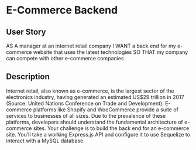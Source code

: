 # E-Commerce Backend 

  ## User Story
  AS A manager at an internet retail company
  I WANT a back end for my e-commerce website that uses the latest technologies
  SO THAT my company can compete with other e-commerce companies

  ## Description
 Internet retail, also known as e-commerce, is the largest sector of the electronics industry, having generated an estimated US$29 trillion in 2017 (Source: United Nations Conference on Trade and Development). E-commerce platforms like Shopify and WooCommerce provide a suite of services to businesses of all sizes. Due to the prevalence of these platforms, developers should understand the fundamental architecture of e-commerce sites. Your challenge is to build the back end for an e-commerce site. You’ll take a working Express.js API and configure it to use Sequelize to interact with a MySQL database.

